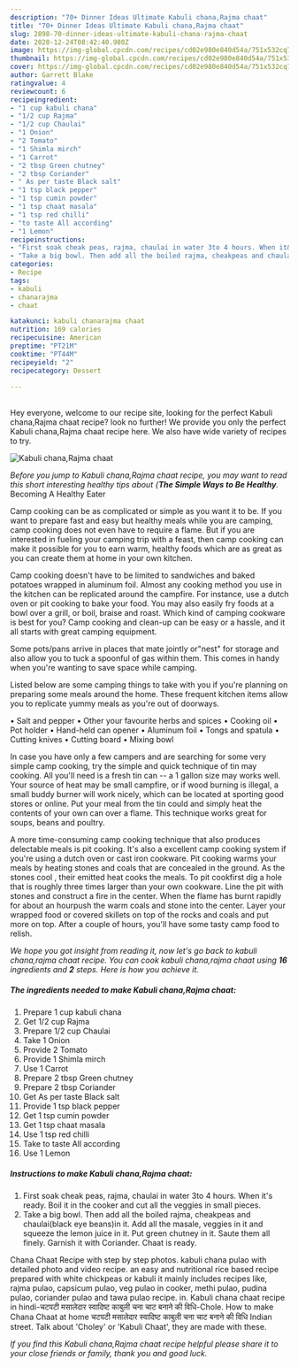```yaml
---
description: "70+ Dinner Ideas Ultimate Kabuli chana,Rajma chaat"
title: "70+ Dinner Ideas Ultimate Kabuli chana,Rajma chaat"
slug: 2898-70-dinner-ideas-ultimate-kabuli-chana-rajma-chaat
date: 2020-12-24T08:42:40.980Z
image: https://img-global.cpcdn.com/recipes/cd02e980e840d54a/751x532cq70/kabuli-chanarajma-chaat-recipe-main-photo.jpg
thumbnail: https://img-global.cpcdn.com/recipes/cd02e980e840d54a/751x532cq70/kabuli-chanarajma-chaat-recipe-main-photo.jpg
cover: https://img-global.cpcdn.com/recipes/cd02e980e840d54a/751x532cq70/kabuli-chanarajma-chaat-recipe-main-photo.jpg
author: Garrett Blake
ratingvalue: 4
reviewcount: 6
recipeingredient:
- "1 cup kabuli chana"
- "1/2 cup Rajma"
- "1/2 cup Chaulai"
- "1 Onion"
- "2 Tomato"
- "1 Shimla mirch"
- "1 Carrot"
- "2 tbsp Green chutney"
- "2 tbsp Coriander"
- " As per taste Black salt"
- "1 tsp black pepper"
- "1 tsp cumin powder"
- "1 tsp chaat masala"
- "1 tsp red chilli"
- "to taste All according"
- "1 Lemon"
recipeinstructions:
- "First soak cheak peas, rajma, chaulai in water 3to 4 hours. When it&#39;s ready. Boil it in the cooker and cut all the veggies in small pieces."
- "Take a big bowl. Then add all the boiled rajma, cheakpeas and chaulai(black eye beans)in it. Add all the masale, veggies in it and squeeze the lemon juice in it. Put green chutney in it. Saute them all finely. Garnish it with Coriander. Chaat is ready."
categories:
- Recipe
tags:
- kabuli
- chanarajma
- chaat

katakunci: kabuli chanarajma chaat 
nutrition: 169 calories
recipecuisine: American
preptime: "PT21M"
cooktime: "PT44M"
recipeyield: "2"
recipecategory: Dessert

---
```

<br>
Hey everyone, welcome to our recipe site, looking for the perfect Kabuli chana,Rajma chaat recipe? look no further! We provide you only the perfect Kabuli chana,Rajma chaat recipe here. We also have wide variety of recipes to try.
<br>


![Kabuli chana,Rajma chaat](https://img-global.cpcdn.com/recipes/cd02e980e840d54a/751x532cq70/kabuli-chanarajma-chaat-recipe-main-photo.jpg)

<i>Before you jump to Kabuli chana,Rajma chaat recipe, you may want to read this short interesting healthy tips about {<strong>The Simple Ways to Be Healthy</strong>.</i>
Becoming A Healthy Eater

    
Camp cooking can be as complicated or simple as you want it to be. If you want to prepare fast and easy but healthy meals while you are camping, camp cooking does not even have to require a flame. But if you are interested in fueling your camping trip with a feast, then camp cooking can make it possible for you to earn warm, healthy foods which are as great as you can create them at home in your own kitchen.

Camp cooking doesn't have to be limited to sandwiches and baked potatoes wrapped in aluminum foil.  Almost any cooking method you use in the kitchen can be replicated around the campfire. For instance, use a dutch oven or pit cooking to bake your food. You may also easily fry foods at a bowl over a grill, or boil, braise and roast. Which kind of camping cookware is best for you? Camp cooking and clean-up can be easy or a hassle, and it all starts with great camping equipment.

Some pots/pans arrive in places that mate jointly or"nest" for storage and also allow you to tuck a spoonful of gas within them. This comes in handy when you're wanting to save space while camping.

Listed below are some camping things to take with you if you're planning on preparing some meals around the home. These frequent kitchen items allow you to replicate yummy meals as you're out of doorways.

• Salt and pepper
• Other your favourite herbs and spices
• Cooking oil
• Pot holder
• Hand-held can opener
• Aluminum foil
• Tongs and spatula
• Cutting knives
• Cutting board
• Mixing bowl


In case you have only a few campers and are searching for some very simple camp cooking, try the simple and quick technique of tin may cooking. All you'll need is a fresh tin can -- a 1 gallon size may works well. Your source of heat may be small campfire, or if wood burning is illegal, a small buddy burner will work nicely, which can be located at sporting good stores or online. Put your meal from the tin could and simply heat the contents of your own can over a flame.  This technique works great for soups, beans and poultry.

A more time-consuming camp cooking technique that also produces delectable meals is pit cooking.  It's also a excellent camp cooking system if you're using a dutch oven or cast iron cookware. Pit cooking warms your meals by heating stones and coals that are concealed in the ground. As the stones cool , their emitted heat cooks the meals. To pit cookfirst dig a hole that is roughly three times larger than your own cookware. Line the pit with stones and construct a fire in the center. When the flame has burnt rapidly for about an hourpush the warm coals and stone into the center. Layer your wrapped food or covered skillets on top of the rocks and coals and put more on top. After a couple of hours, you'll have some tasty camp food to relish.


<i>We hope you got insight from reading it, now let's go back to kabuli chana,rajma chaat recipe. You can cook kabuli chana,rajma chaat using <strong>16</strong> ingredients and <strong>2</strong> steps. Here is how you achieve it.
</i>

##### The ingredients needed to make Kabuli chana,Rajma chaat:

1. Prepare 1 cup kabuli chana
1. Get 1/2 cup Rajma
1. Prepare 1/2 cup Chaulai
1. Take 1 Onion
1. Provide 2 Tomato
1. Provide 1 Shimla mirch
1. Use 1 Carrot
1. Prepare 2 tbsp Green chutney
1. Prepare 2 tbsp Coriander
1. Get  As per taste Black salt
1. Provide 1 tsp black pepper
1. Get 1 tsp cumin powder
1. Get 1 tsp chaat masala
1. Use 1 tsp red chilli
1. Take to taste All according
1. Use 1 Lemon


##### Instructions to make Kabuli chana,Rajma chaat:

1. First soak cheak peas, rajma, chaulai in water 3to 4 hours. When it&#39;s ready. Boil it in the cooker and cut all the veggies in small pieces.
1. Take a big bowl. Then add all the boiled rajma, cheakpeas and chaulai(black eye beans)in it. Add all the masale, veggies in it and squeeze the lemon juice in it. Put green chutney in it. Saute them all finely. Garnish it with Coriander. Chaat is ready.


Chana Chaat Recipe with step by step photos. kabuli chana pulao with detailed photo and video recipe. an easy and nutritional rice based recipe prepared with white chickpeas or kabuli it mainly includes recipes like, rajma pulao, capsicum pulao, veg pulao in cooker, methi pulao, pudina pulao, coriander pulao and tawa pulao recipe. in. Kabuli chana chaat recipe in hindi-चटपटी मसालेदार स्वादिष्ट काबुली चना चाट बनाने की विधि-Chole. How to make Chana Chaat at home चटपटी मसालेदार स्वादिष्ट काबुली चना चाट बनाने की विधि Indian street. Talk about &#39;Choley&#39; or &#39;Kabuli Chaat&#39;, they are made with these. 

<i>If you find this Kabuli chana,Rajma chaat recipe helpful please share it to your close friends or family, thank you and good luck.</i>

